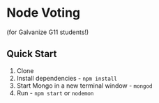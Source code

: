 # Node Voting

(for Galvanize G11 students!)

## Quick Start

1. Clone
1. Install dependencies - `npm install`
1. Start Mongo in a new terminal window - `mongod`
1. Run - `npm start` or `nodemon`
